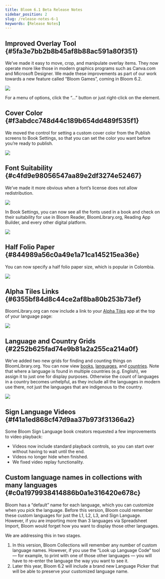 ```yaml
---
title: Bloom 6.1 Beta Release Notes
sidebar_position: 2
slug: /release-notes-6-1
keywords: [Release Notes]
---
```




## Improved Overlay Tool {#5fa3e7bb2b8b45af8b88ac591a80f351}


We’ve made it easy to move, crop, and manipulate overlay items. They now operate more like those in modern graphics programs such as Canva.com and Microsoft Designer. We made these improvements as part of our work towards a new feature called “Bloom Games”, coming in Bloom 6.2.


![](./release-notes-6-1.7a7611e1-cf4d-4361-9bfb-db66978653c9.png)


For a menu of options, click the “…” button or just right-click on the element.


## Cover Color {#f3abdcc748d44c189b654dd489f535f1}


We moved the control for setting a custom cover color from the Publish screens to Book Settings, so that you can set the color you want before you’re ready to publish.


![](./release-notes-6-1.f2715e5c-64e4-4fdb-8122-1604b883ee03.png)


## Font Suitability {#c4fd9e98056547aa89e2df3274e52467}


We’ve made it more obvious when a font’s license does not allow redistribution.


![](./release-notes-6-1.99b64940-2d55-44cd-9b34-cc8543fe57e2.png)


In Book Settings, you can now see all the fonts used in a book and check on their suitability for use in Bloom Reader, BloomLibrary.org, Reading App Builder, and every other digital platform.


![](./release-notes-6-1.a6291985-96b9-4e96-af94-2621c8e9c264.png)


## Half Folio Paper {#844989a56c0a49e1a71ca145215ea36e}


You can now specify a half folio paper size, which is popular in Colombia.


![](./release-notes-6-1.7b61e80b-f755-4571-8cb0-b068fe660666.png)


## Alpha Tiles Links {#6355bf84d8c44ce2af8ba80b253b73ef}


BloomLibrary.org can now include a link to your [Alpha Tiles](https://alphatilesapps.org/) app at the top of your language page:


![](./release-notes-6-1.dcbf47a3-fcb3-4179-8426-cc3f8ecf0935.png)


## Language and Country Grids {#2252b625fad74e9b81a2a255ca214a0f}


We’ve added two new grids for finding and counting things on BloomLibrary.org. You can now view [books](https://bloomlibrary.org/grid/books), [languages](https://bloomlibrary.org/grid/languages), and [countries](https://bloomlibrary.org/grid/countries). Note that where a language is found in multiple countries (e.g. English), we assign it to just one for display purposes. Otherwise the count of languages in a country becomes unhelpful, as they include all the languages in modern use there, not just the languages that are indigenous to the country.


![](./release-notes-6-1.00e93853-1044-42f1-ba45-4abd7a275ecc.png)


## Sign Language Videos {#f41a1ed868cf47d9aa37b973f31366a2}


Some Bloom Sign Language book creators requested a few improvements to video playback:

- Videos now include standard playback controls, so you can start over without having to wait until the end.
- Videos no longer hide when finished.
- We fixed video replay functionality.

## Custom language names in collections with many languages {#c0a1979938414886b0a1e316420e678c}


Bloom has a “default” name for each language, which you can customize when you pick the language. Before this version, Bloom could remember these custom languages for just the L1, L2, L3, and Sign Language. However, if you are importing more than 3 languages via Spreadsheet Import, Bloom would forget how you want to display those other languages.


We are addressing this in two stages.

1. In this version, Bloom Collections will remember any number of custom language names. However, if you use the “Look up Language Code” tool — for example, to print with one of those other languages — you will have to re-enter the language the way you want to see it.
2. Later this year, Bloom 6.2 will include a brand new Language Picker that will be able to preserve your customized language name.
